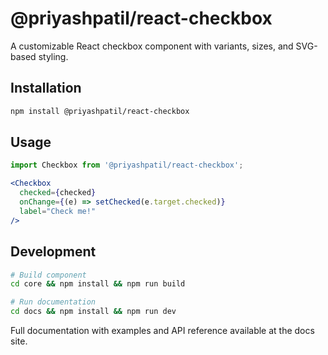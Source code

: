 # @priyashpatil/react-checkbox

A customizable React checkbox component with variants, sizes, and SVG-based styling.

## Installation

```bash
npm install @priyashpatil/react-checkbox
```

## Usage

```jsx
import Checkbox from '@priyashpatil/react-checkbox';

<Checkbox
  checked={checked}
  onChange={(e) => setChecked(e.target.checked)}
  label="Check me!"
/>
```

## Development

```bash
# Build component
cd core && npm install && npm run build

# Run documentation
cd docs && npm install && npm run dev
```

Full documentation with examples and API reference available at the docs site.